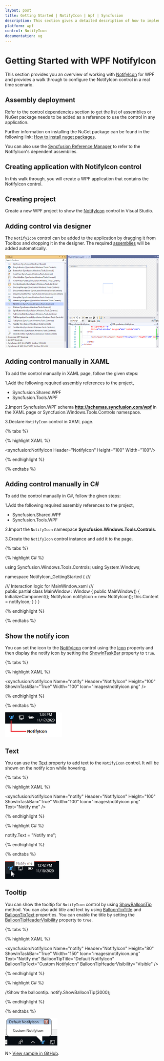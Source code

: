 ```yaml
---
layout: post
title: Getting Started | NotifyIcon | Wpf | Syncfusion
description: This section gives a detailed description of how to implement the NotifyIcon control in WPF application.
platform: wpf
control: NotifyIcon
documentation: ug
---
```


# Getting Started with WPF NotifyIcon

This section provides you an overview of working with [NotifyIcon](https://help.syncfusion.com/cr/wpf/Syncfusion.Windows.Tools.Controls.NotifyIcon.html) for WPF and provides a walk through to configure the NotifyIcon control in a real time scenario.

## Assembly deployment

Refer to the [control dependencies](https://help.syncfusion.com/wpf/control-dependencies#notifyicon) section to get the list of assemblies or NuGet package needs to be added as a reference to use the control in any application.

Further information on installing the NuGet package can be found in the following link:
[How to install nuget packages](https://help.syncfusion.com/wpf/visual-studio-integration/nuget-packages).

You can also use the [Syncfusion Reference Manager](https://help.syncfusion.com/wpf/visual-studio-integration/visual-studio-extensions/add-references) to refer to the NotifyIcon's dependent assemblies.

## Creating application with NotifyIcon control

In this walk through, you will create a WPF application that contains the NotifyIcon control.

## Creating project

Create a new WPF project to show the [NotifyIcon](https://help.syncfusion.com/cr/wpf/Syncfusion.Windows.Tools.Controls.NotifyIcon.html) control in Visual Studio.

## Adding control via designer

The `NotifyIcon` control can be added to the application by dragging it from Toolbox and dropping it in the designer. The required [assemblies](https://help.syncfusion.com/wpf/control-dependencies#notifyicon) will be added automatically.

![Adding WPF NotifyIcon control via designer](Getting-Started_images/wpf-notifyicon-designer.png)

## Adding control manually in XAML

To add the control manually in XAML page, follow the given steps:

1.Add the following required assembly references to the project,

* Syncfusion.Shared.WPF
* Syncfusion.Tools.WPF

2.Import Syncfusion.WPF schema **http://schemas.syncfusion.com/wpf** in the XAML page or Syncfusion.Windows.Tools.Controls namespace.

3.Declare `NotifyIcon` control in XAML page.

{% tabs %}

{% highlight XAML %}

<Window
        xmlns="http://schemas.microsoft.com/winfx/2006/xaml/presentation"
        xmlns:x="http://schemas.microsoft.com/winfx/2006/xaml"
        xmlns:d="http://schemas.microsoft.com/expression/blend/2008"
        xmlns:mc="http://schemas.openxmlformats.org/markup-compatibility/2006"
        xmlns:local="clr-namespace:NotifyIcon_GettingStarted"
        xmlns:syncfusion="http://schemas.syncfusion.com/wpf" x:Class="NotifyIcon_GettingStarted.MainWindow"
        mc:Ignorable="d"
        Title="MainWindow" Height="450" Width="800">
    <Grid>
        <syncfusion:NotifyIcon Header="NotifyIcon" Height="100" Width="100"/>
    </Grid>
</Window>

{% endhighlight %}

{% endtabs %}

## Adding control manually in C#

To add the control manually in C#, follow the given steps:

1.Add the following required assembly references to the project,

* Syncfusion.Shared.WPF
* Syncfusion.Tools.WPF

2.Import the `NotifyIcon` namespace **Syncfusion.Windows.Tools.Controls**.

3.Create the `NotifyIcon` control instance and add it to the page.

{% tabs %}

{% highlight C# %}

using Syncfusion.Windows.Tools.Controls;
using System.Windows;

namespace NotifyIcon_GettingStarted
{
    /// <summary>
    /// Interaction logic for MainWindow.xaml
    /// </summary>
    public partial class MainWindow : Window
    {
        public MainWindow()
        {
            InitializeComponent();
            NotifyIcon notifyIcon = new NotifyIcon();
            this.Content = notifyIcon;
        }
    }
}

{% endhighlight %}

{% endtabs %}

## Show the notify icon

You can set the icon to the [NotifyIcon](https://help.syncfusion.com/cr/wpf/Syncfusion.Windows.Tools.Controls.NotifyIcon.html) control using the [Icon](https://help.syncfusion.com/cr/wpf/Syncfusion.Windows.Tools.Controls.NotifyIcon.html#Syncfusion_Windows_Tools_Controls_NotifyIcon_Icon) property and then display the notify icon by setting the [ShowInTaskBar](https://help.syncfusion.com/cr/wpf/Syncfusion.Windows.Tools.Controls.NotifyIcon.html#Syncfusion_Windows_Tools_Controls_NotifyIcon_ShowInTaskBar) property to `true`.

{% tabs %}

{% highlight XAML %}

<syncfusion:NotifyIcon Name="notify" Header="NotifyIcon" Height="100" ShowInTaskBar="True" Width="100" Icon="images\notifyicon.png" />

{% endhighlight %}

{% endtabs %}

![Set the icon to WPF NotifyIcon](Getting-Started_images/wpf-notifyicon-icon.png)

## Text

You can use the [Text](https://help.syncfusion.com/cr/wpf/Syncfusion.Windows.Tools.Controls.NotifyIcon.html#Syncfusion_Windows_Tools_Controls_NotifyIcon_Text) property to add text to the `NotifyIcon` control. It will be shown on the notify icon while hovering.

{% tabs %}

{% highlight XAML %}

<syncfusion:NotifyIcon Name="notify" Header="NotifyIcon" Height="100" ShowInTaskBar="True" Width="100" Icon="images\notifyicon.png" Text="Notify me" />

{% endhighlight %}

{% highlight C# %}

notify.Text = "Notify me";

{% endhighlight %}

{% endtabs %}

![Set the text value to WPF NotifyIcon](Getting-Started_images/wpf-notifyicon-text.png)

## Tooltip

You can show the tooltip for `NotifyIcon` control by using [ShowBalloonTip](https://help.syncfusion.com/cr/wpf/Syncfusion.Windows.Tools.Controls.NotifyIcon.html#Syncfusion_Windows_Tools_Controls_NotifyIcon_ShowBalloonTip_System_Int32_) method. You can also add title and text by using [BalloonTipTitle](https://help.syncfusion.com/cr/wpf/Syncfusion.Windows.Tools.Controls.NotifyIcon.html#Syncfusion_Windows_Tools_Controls_NotifyIcon_BalloonTipTitle) and [BalloonTipText](https://help.syncfusion.com/cr/wpf/Syncfusion.Windows.Tools.Controls.NotifyIcon.html#Syncfusion_Windows_Tools_Controls_NotifyIcon_BalloonTipText) properties. You can enable the title by setting the [BalloonTipHeaderVisibility](https://help.syncfusion.com/cr/wpf/Syncfusion.Windows.Tools.Controls.NotifyIcon.html#Syncfusion_Windows_Tools_Controls_NotifyIcon_BalloonTipHeaderVisibility) property to `true`.

{% tabs %}

{% highlight XAML %}

<syncfusion:NotifyIcon Name="notify" Header="NotifyIcon" Height="80" ShowInTaskBar="True" Width="150" 
                       Icon="images\notifyicon.png" Text="Notify me"
                       BalloonTipTitle="Default NotifyIcon" BalloonTipText="Custom NotifyIcon" 
                       BalloonTipHeaderVisibility="Visible" />

{% endhighlight %}

{% highlight C# %}

//Show the balloontip.
notify.ShowBalloonTip(3000);

{% endhighlight %}

{% endtabs %}

![Set the tooltip to WPF NotifyIcon](Getting-Started_images/wpf-notifyicon-tooltip.png)

N> [View sample in GitHub](https://github.com/SyncfusionExamples/GettingStarted-WPF-NotifyIcon).
